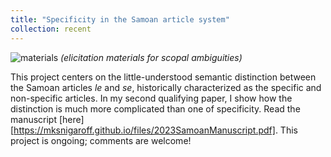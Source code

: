 ```yaml
---
title: "Specificity in the Samoan article system"
collection: recent
---
```


![materials](https://user-images.githubusercontent.com/33502930/197368987-659b3a25-3c9d-45fd-ab39-66f88644a680.jpg)
*(elicitation materials for scopal ambiguities)*

This project centers on the little-understood semantic distinction between the Samoan articles *le* and *se*, historically characterized as the specific and non-specific articles. In my second qualifying paper, I show how the distinction is much more complicated than one of specificity. Read the manuscript [here][https://mksnigaroff.github.io/files/2023SamoanManuscript.pdf]. This project is ongoing; comments are welcome!
